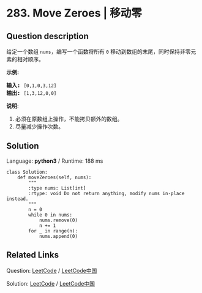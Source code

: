 # 283. Move Zeroes | 移动零

## Question description

<!--If you want to use the English description, use <p>Given an array <code>nums</code>, write a function to move all <code>0</code>&#39;s to the end of it while maintaining the relative order of the non-zero elements.</p>

<p><b>Example:</b></p>

<pre>
<b>Input:</b> <code>[0,1,0,3,12]</code>
<b>Output:</b> <code>[1,3,12,0,0]</code></pre>

<p><b>Note</b>:</p>

<ol>
	<li>You must do this <b>in-place</b> without making a copy of the array.</li>
	<li>Minimize the total number of operations.</li>
</ol> instead-->
<p>给定一个数组 <code>nums</code>，编写一个函数将所有 <code>0</code> 移动到数组的末尾，同时保持非零元素的相对顺序。</p>

<p><strong>示例:</strong></p>

<pre><strong>输入:</strong> <code>[0,1,0,3,12]</code>
<strong>输出:</strong> <code>[1,3,12,0,0]</code></pre>

<p><strong>说明</strong>:</p>

<ol>
	<li>必须在原数组上操作，不能拷贝额外的数组。</li>
	<li>尽量减少操作次数。</li>
</ol>




## Solution

Language: **python3**  /  Runtime: 188 ms

```python3
class Solution:
    def moveZeroes(self, nums):
        """
        :type nums: List[int]
        :rtype: void Do not return anything, modify nums in-place instead.
        """
        n = 0
        while 0 in nums:
            nums.remove(0)
            n += 1
        for _ in range(n):
            nums.append(0)

```



## Related Links

Question: [LeetCode](https://leetcode.com/problems/move-zeroes/description/)  /  [LeetCode中国](https://leetcode-cn.com/problems/move-zeroes/description/)

Solution: [LeetCode](https://leetcode.com/articles/move-zeroes/)  /  [LeetCode中国](https://leetcode-cn.com/articles/move-zeroes/)